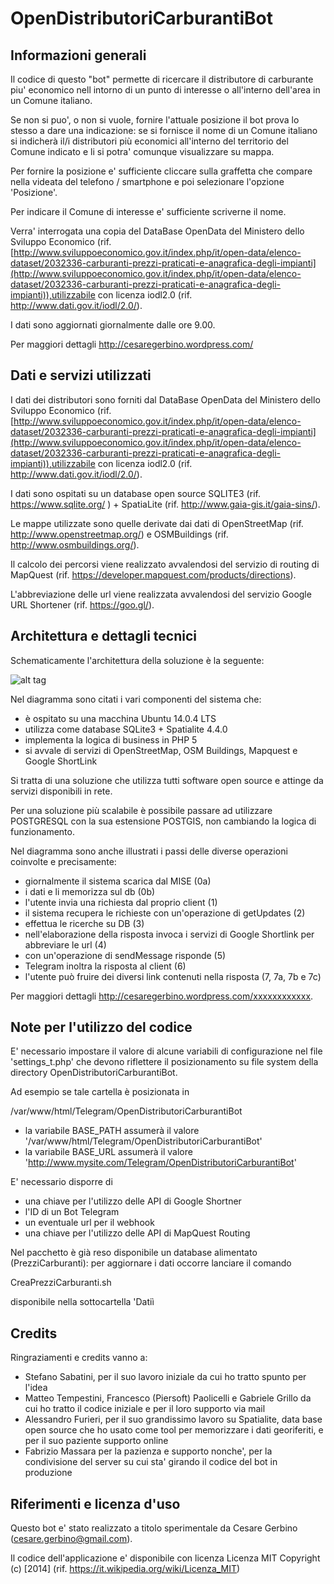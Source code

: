 # OpenDistributoriCarburantiBot

## Informazioni generali

Il codice di questo "bot" permette di ricercare il distributore di carburante piu' economico nell intorno di un punto di interesse o all'interno dell'area in un Comune italiano.
 
Se non si puo', o non si vuole, fornire l'attuale posizione il bot prova lo stesso a dare una indicazione: se si fornisce il nome di un Comune italiano si indicherà il/i distributori più economici all'interno del territorio del Comune indicato e li si potra' comunque visualizzare su mappa.

Per fornire la posizione e' sufficiente cliccare sulla graffetta che compare nella videata del telefono / smartphone  e poi selezionare l'opzione 'Posizione'.

Per indicare il Comune di interesse e' sufficiente scriverne il nome.

Verra' interrogata una copia del DataBase OpenData del Ministero dello Sviluppo Economico (rif. [http://www.sviluppoeconomico.gov.it/index.php/it/open-data/elenco-dataset/2032336-carburanti-prezzi-praticati-e-anagrafica-degli-impianti](http://www.sviluppoeconomico.gov.it/index.php/it/open-data/elenco-dataset/2032336-carburanti-prezzi-praticati-e-anagrafica-degli-impianti)),utilizzabile con licenza iodl2.0 (rif. http://www.dati.gov.it/iodl/2.0/).

I dati sono aggiornati giornalmente dalle ore 9.00.

Per maggiori dettagli http://cesaregerbino.wordpress.com/



## Dati e servizi utilizzati

I dati dei distributori sono forniti dal DataBase OpenData del Ministero dello Sviluppo Economico (rif. [http://www.sviluppoeconomico.gov.it/index.php/it/open-data/elenco-dataset/2032336-carburanti-prezzi-praticati-e-anagrafica-degli-impianti](http://www.sviluppoeconomico.gov.it/index.php/it/open-data/elenco-dataset/2032336-carburanti-prezzi-praticati-e-anagrafica-degli-impianti)),utilizzabile con licenza iodl2.0 (rif. http://www.dati.gov.it/iodl/2.0/).

I dati sono ospitati su un database open source SQLITE3 (rif. https://www.sqlite.org/ ) + SpatiaLite (rif. http://www.gaia-gis.it/gaia-sins/).

Le mappe utilizzate sono quelle derivate dai dati di OpenStreetMap (rif. http://www.openstreetmap.org/) e OSMBuildings (rif. http://www.osmbuildings.org/).

Il calcolo dei percorsi viene realizzato avvalendosi del servizio di routing di MapQuest (rif. https://developer.mapquest.com/products/directions).

L'abbreviazione delle url viene realizzata avvalendosi del servizio Google URL Shortener (rif. https://goo.gl/).
 

## Architettura e dettagli tecnici

Schematicamente l'architettura della soluzione è la seguente:

![alt tag](https://github.com/cesaregerbino/OpenDistributoriCarburantiBot/blob/master/Doc/DistributoriCarburanti.png)


Nel diagramma sono citati i vari componenti del sistema che:

* è ospitato su una macchina Ubuntu 14.0.4 LTS
* utilizza come database SQLite3 + Spatialite 4.4.0
* implementa la logica di business in PHP 5
* si avvale di servizi di OpenStreetMap, OSM Buildings, Mapquest e Google ShortLink

Si tratta di una soluzione che utilizza tutti software open source e attinge da servizi disponibili in rete.

Per una soluzione più scalabile è possibile passare ad utilizzare POSTGRESQL con la sua estensione POSTGIS, non cambiando la logica di funzionamento.

Nel diagramma sono anche illustrati i passi delle diverse operazioni coinvolte e precisamente:

* giornalmente il sistema scarica dal MISE (0a) 
* i dati e li memorizza sul db (0b)
* l'utente invia una richiesta dal proprio client (1)
* il sistema recupera le richieste con un'operazione di getUpdates (2)
* effettua le ricerche su DB (3)
* nell'elaborazione della risposta invoca i servizi di Google Shortlink per abbreviare le url (4)
* con un'operazione di sendMessage risponde (5)
* Telegram inoltra la risposta al client (6)
* l'utente può fruire dei diversi link contenuti nella risposta (7, 7a, 7b e 7c)
   
Per maggiori dettagli http://cesaregerbino.wordpress.com/xxxxxxxxxxxx.


## Note per l'utilizzo del codice

E' necessario impostare il valore di alcune variabili di configurazione nel file 'settings_t.php' che devono riflettere il posizionamento su file system della directory OpenDistributoriCarburantiBot. 

Ad esempio se tale cartella è posizionata in 

/var/www/html/Telegram/OpenDistributoriCarburantiBot

* la variabile BASE_PATH assumerà il valore '/var/www/html/Telegram/OpenDistributoriCarburantiBot'
* la variabile BASE_URL assumerà il valore 'http://www.mysite.com/Telegram/OpenDistributoriCarburantiBot'

E' necessario disporre di
* una chiave per l'utilizzo delle API di Google Shortner
* l'ID di un Bot Telegram
* un eventuale url per il webhook
* una chiave per l'utilizzo delle API di MapQuest Routing

Nel pacchetto è già reso disponibile un database alimentato (PrezziCarburanti): per aggiornare i dati occorre lanciare il comando 

CreaPrezziCarburanti.sh

disponibile nella sottocartella 'Datiì


## Credits

Ringraziamenti e credits vanno a:
* Stefano Sabatini, per il suo lavoro iniziale da cui ho tratto spunto per l'idea
* Matteo Tempestini, Francesco (Piersoft) Paolicelli e Gabriele Grillo da cui ho tratto il codice iniziale e per il loro supporto via mail
* Alessandro Furieri, per il suo grandissimo lavoro su Spatialite, data base open source che ho usato come tool per memorizzare i dati georiferiti, e per il suo paziente supporto online
* Fabrizio Massara per la pazienza e supporto  nonche', per la condivisione del server su cui sta' girando il codice del bot in produzione


## Riferimenti e licenza d'uso

Questo bot e' stato realizzato a titolo sperimentale  da Cesare Gerbino (cesare.gerbino@gmail.com).

Il codice dell'applicazione e' disponibile con licenza Licenza MIT Copyright (c) [2014] (rif. https://it.wikipedia.org/wiki/Licenza_MIT)

